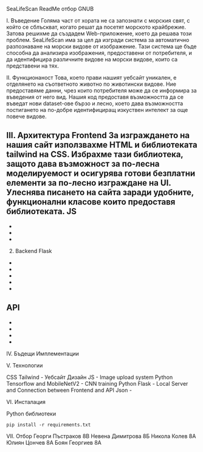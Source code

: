 SeaLifeScan ReadMe
отбор GNUB

I.  Въведение 
Голяма част от хората не са запознати с морския свят, с който се сблъскват, когато решат да посетят морското крайбрежие. Затова решихме да създадем Web-приложение, което да решава този проблем.
SeaLifeScan има за цел да изгради система за автоматично разпознаване на морски видове от изображение. Тази система ще бъде способна да анализира изображения, предоставени от потребителя, и да идентифицира различните видове на морски видове, които са представени на тях. 

II.  Функционаност
Това, което прави нашият уебсайт уникален, е отделянето на съответното животно по животински видове. Ние предоставяме данни, чрез които потребителя може да се информира за въведения от него вид. Нашия код предоставя възможността да се въведат нови dataset-ове бързо и лесно, което дава възможността постигането на по-добре идентифициращ изкуствен интелект за още повече видове.


III. Архитектура 
Frontend
	За изграждането на нашия сайт използвахме HTML и библиотеката tailwind на CSS. Избрахме тази библиотека, защото дава възможност за по-лесна моделируемост и осигурява готови безплатни елементи за по-лесно изграждане на UI. Улеснява писането на сайта заради удобните, функционални класове които предоставя библиотеката.
JS 
-
-
-
-
2. Backend
Flask
-
-
-
-
-
API
-
-
-
-
-

IV. Бъдещи Имплементации



V. Технологии
	

CSS Tailwind - Уебсайт Дизайн
JS - Image upload system
Python Tensorflow and MobileNetV2 - CNN training
Python Flask - Local Server and Connection between Frontend and API
Json - 

VI. Инсталация

Python библиотеки

	pip install -r requirements.txt

VII. Отбор
Георги Пъстраков 8В
Невена Димитрова 8Б
Никола Колев 8А
Юлиян Цончев 8А
Боян Георгиев 8А
